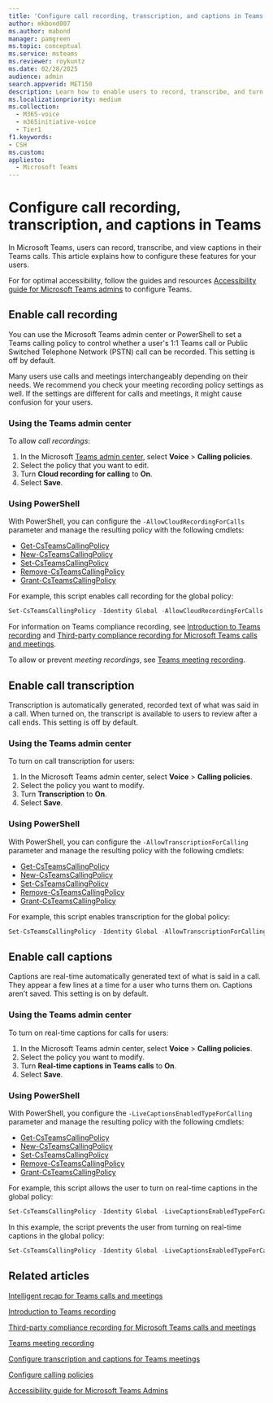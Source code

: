 ```yaml
---
title: 'Configure call recording, transcription, and captions in Teams'
author: mkbond007
ms.author: mabond
manager: pamgreen
ms.topic: conceptual
ms.service: msteams
ms.reviewer: roykuntz
ms.date: 02/28/2025
audience: admin
search.appverid: MET150
description: Learn how to enable users to record, transcribe, and turn on captions for calls in Microsoft Teams.
ms.localizationpriority: medium
ms.collection: 
  - M365-voice
  - m365initiative-voice
  - Tier1
f1.keywords:
- CSH
ms.custom: 
appliesto: 
  - Microsoft Teams
---
```


# Configure call recording, transcription, and captions in Teams

In Microsoft Teams, users can record, transcribe, and view captions in their Teams calls. This article explains how to configure these features for your users.

For for optimal accessibility, follow the guides and resources [Accessibility guide for Microsoft Teams admins](accessibility-guide-admin.md) to configure Teams.

## Enable call recording

You can use the Microsoft Teams admin center or PowerShell to set a Teams calling policy to control whether a user's 1:1 Teams call or Public Switched Telephone Network (PSTN) call can be recorded. This setting is off by default.

Many users use calls and meetings interchangeably depending on their needs. We recommend you check your meeting recording policy settings as well. If the settings are different for calls and meetings, it might cause confusion for your users.

### Using the Teams admin center

To allow *call recordings*:

1. In the Microsoft [Teams admin center](https://admin.teams.microsoft.com/), select **Voice** > **Calling policies**.
1. Select the policy that you want to edit.
1. Turn **Cloud recording for calling** to **On**.
1. Select **Save**.

### Using PowerShell

With PowerShell, you can configure the `-AllowCloudRecordingForCalls` parameter and manage the resulting policy with the following cmdlets:

- [Get-CsTeamsCallingPolicy](/powershell/module/teams/get-csteamscallingpolicy)
- [New-CsTeamsCallingPolicy](/powershell/module/teams/new-csteamscallingpolicy)
- [Set-CsTeamsCallingPolicy](/powershell/module/teams/set-csteamscallingpolicy)
- [Remove-CsTeamsCallingPolicy](/powershell/module/teams/remove-csteamscallingpolicy)
- [Grant-CsTeamsCallingPolicy](/powershell/module/teams/grant-csteamscallingpolicy)

For example, this script enables call recording for the global policy:

```powershell
Set-CsTeamsCallingPolicy -Identity Global -AllowCloudRecordingForCalls $true
```

For information on Teams compliance recording, see [Introduction to Teams recording](teams-recording-policy.md) and [Third-party compliance recording for Microsoft Teams calls and meetings](teams-recording-compliance.md).

To allow or prevent *meeting recordings*, see [Teams meeting recording](meeting-recording.md).

## Enable call transcription

Transcription is automatically generated, recorded text of what was said in a call. When turned on, the transcript is available to users to review after a call ends. This setting is off by default.

### Using the Teams admin center

To turn on call transcription for users:

1. In the Microsoft Teams admin center, select **Voice** > **Calling policies**.
1. Select the policy you want to modify.
1. Turn **Transcription** to **On**.
1. Select **Save**.

### Using PowerShell

With PowerShell, you can configure the `-AllowTranscriptionForCalling` parameter and manage the resulting policy with the following cmdlets:

- [Get-CsTeamsCallingPolicy](/powershell/module/teams/get-csteamscallingpolicy)
- [New-CsTeamsCallingPolicy](/powershell/module/teams/new-csteamscallingpolicy)
- [Set-CsTeamsCallingPolicy](/powershell/module/teams/set-csteamscallingpolicy)
- [Remove-CsTeamsCallingPolicy](/powershell/module/teams/remove-csteamscallingpolicy)
- [Grant-CsTeamsCallingPolicy](/powershell/module/teams/grant-csteamscallingpolicy)

For example, this script enables transcription for the global policy:

```powershell
Set-CsTeamsCallingPolicy -Identity Global -AllowTranscriptionForCalling $true
```

## Enable call captions

Captions are real-time automatically generated text of what is said in a call. They appear a few lines at a time for a user who turns them on. Captions aren’t saved. This setting is on by default.

### Using the Teams admin center

To turn on real-time captions for calls for users:

1. In the Microsoft Teams admin center, select **Voice** > **Calling policies**.
1. Select the policy you want to modify.
1. Turn **Real-time captions in Teams calls** to **On**.
1. Select **Save**.

### Using PowerShell

With PowerShell, you configure the `-LiveCaptionsEnabledTypeForCalling` parameter and manage the resulting policy with the following cmdlets:

- [Get-CsTeamsCallingPolicy](/powershell/module/teams/get-csteamscallingpolicy)
- [New-CsTeamsCallingPolicy](/powershell/module/teams/new-csteamscallingpolicy)
- [Set-CsTeamsCallingPolicy](/powershell/module/teams/set-csteamscallingpolicy)
- [Remove-CsTeamsCallingPolicy](/powershell/module/teams/remove-csteamscallingpolicy)
- [Grant-CsTeamsCallingPolicy](/powershell/module/teams/grant-csteamscallingpolicy)

For example, this script allows the user to turn on real-time captions in the global policy:

```powershell
Set-CsTeamsCallingPolicy -Identity Global -LiveCaptionsEnabledTypeForCalling DisabledUserOverride
```

In this example, the script prevents the user from turning on real-time captions in the global policy:

```powershell
Set-CsTeamsCallingPolicy -Identity Global -LiveCaptionsEnabledTypeForCalling Disabled
```

## Related articles

[Intelligent recap for Teams calls and meetings](intelligent-recap-calls-meetings.md)

[Introduction to Teams recording](teams-recording-policy.md)

[Third-party compliance recording for Microsoft Teams calls and meetings](teams-recording-compliance.md)

[Teams meeting recording](meeting-recording.md)

[Configure transcription and captions for Teams meetings](meeting-transcription-captions.md)

[Configure calling policies](teams-calling-policy.md)

[Accessibility guide for Microsoft Teams Admins](accessibility-guide-admin.md)
